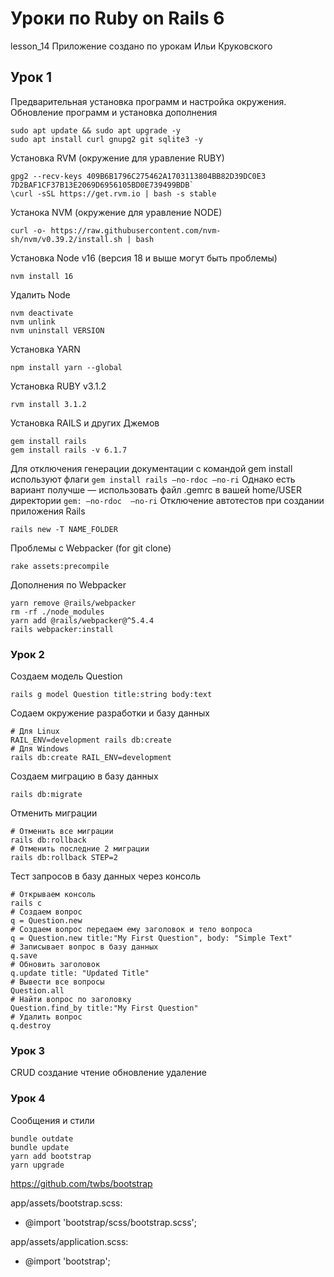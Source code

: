 # Уроки по Ruby on Rails 6
lesson_14
Приложение создано по урокам Ильи Круковского

## Урок 1
Предварительная установка программ и настройка окружения.
Обновление программ и установка дополнения  
```
sudo apt update && sudo apt upgrade -y
sudo apt install curl gnupg2 git sqlite3 -y
```
Установка RVM (окружение для уравление RUBY)
```
gpg2 --recv-keys 409B6B1796C275462A1703113804BB82D39DC0E3 7D2BAF1CF37B13E2069D6956105BD0E739499BDB`
\curl -sSL https://get.rvm.io | bash -s stable
```
Устанока NVM (окружение для уравление NODE)  
```
curl -o- https://raw.githubusercontent.com/nvm-sh/nvm/v0.39.2/install.sh | bash
```
Установка Node v16 (версия 18 и выше могут быть проблемы)
```
nvm install 16
```
Удалить Node
```
nvm deactivate
nvm unlink
nvm uninstall VERSION
```
Установка YARN  
```
npm install yarn --global
```
Установка RUBY v3.1.2  
```
rvm install 3.1.2
```
Установка RAILS и других Джемов  
```
gem install rails
gem install rails -v 6.1.7
```
Для отключения генерации документации с командой gem install используют флаги `gem install rails —no-rdoc —no-ri`
Однако есть вариант получше — использовать файл .gemrc в вашей home/USER директории
`gem: —no-rdoc  —no-ri`
Отключение автотестов при создании приложения Rails  
```
rails new -T NAME_FOLDER
```
Проблемы с Webpacker (for git clone)
```
rake assets:precompile
```
Дополнения по Webpacker
```
yarn remove @rails/webpacker
rm -rf ./node_modules
yarn add @rails/webpacker@^5.4.4
rails webpacker:install
```
### Урок 2
Создаем модель Question
```
rails g model Question title:string body:text
```
Содаем окружение разработки и базу данных
```
# Для Linux
RAIL_ENV=development rails db:create
# Для Windows
rails db:create RAIL_ENV=development
```
Создаем миграцию в базу данных
```
rails db:migrate
```
Отменить миграции
```
# Отменить все миграции
rails db:rollback
# Отменить последние 2 миграции
rails db:rollback STEP=2
```
Тест запросов в базу данных через консоль
```
# Открываем консоль
rails c
# Создаем вопрос
q = Question.new
# Создаем вопрос передаем ему заголовок и тело вопроса
q = Question.new title:"My First Question", body: "Simple Text"
# Записывает вопрос в базу данных
q.save
# Обновить заголовок
q.update title: "Updated Title"
# Вывести все вопросы
Question.all
# Найти вопрос по заголовку
Question.find_by title:"My First Question"
# Удалить вопрос
q.destroy
```

### Урок 3
CRUD создание чтение обновление удаление


### Урок 4
Сообщения и стили
```
bundle outdate
bundle update
yarn add bootstrap
yarn upgrade
```
https://github.com/twbs/bootstrap

app/assets/bootstrap.scss:
- @import 'bootstrap/scss/bootstrap.scss';

app/assets/application.scss:
- @import 'bootstrap';